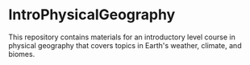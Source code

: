 # IntroPhysicalGeography
This repository contains materials for an introductory level course in physical geography that covers topics in Earth's weather, climate, and biomes. 
